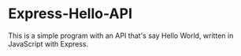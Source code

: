 # Express-Hello-API
This is a simple program with an API that's say Hello World, written in JavaScript with Express.
